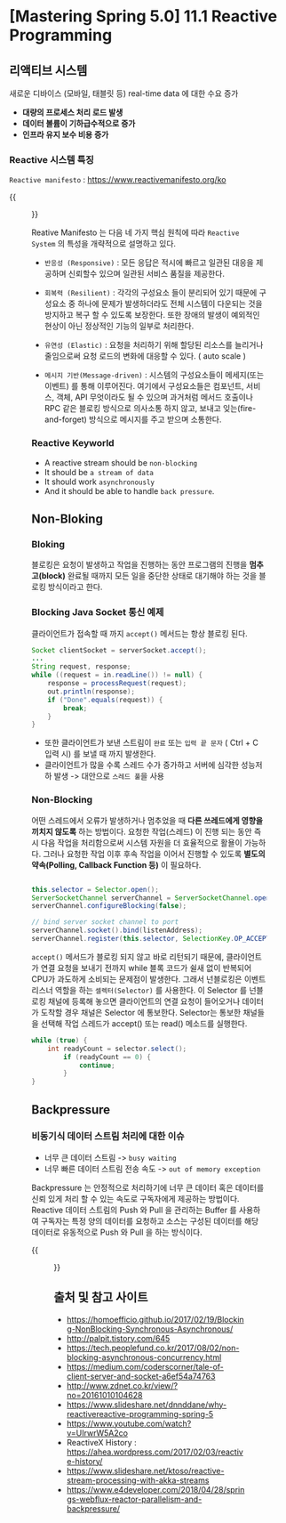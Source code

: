 # [Mastering Spring 5.0] 11.1 Reactive Programming


## 리액티브 시스템

새로운 디바이스 (모바일, 태블릿 등) real-time data 에 대한 수요 증가

- **대량의 프로세스 처리 로드 발생**
- **데이터 볼륨이 기하급수적으로 증가**
- **인프라 유지 보수 비용 증가**

### Reactive 시스템 특징

`Reactive manifesto` : https://www.reactivemanifesto.org/ko

{{<figure src="/posts/images/spring/reactive-traits-ko.svg">}}


Reative Manifesto 는 다음 네 가지 핵심 원칙에 따라 `Reactive System` 의 특성을 개략적으로 설명하고 있다.

+ `반응성 (Responsive)` : 모든 응답은 적시에 빠르고 일관된 대응을 제공하며 신뢰할수 있으며 일관된 서비스 품질을 제공한다.
    
+ `회복력 (Resilient)` : 각각의 구성요소 들이 분리되어 있기 때문에 구성요소 중 하나에 문제가 발생하더라도 전체 시스템이 다운되는 것을 방지하고 복구 할 수 있도록 보장한다. 또한 장애의 발생이 예외적인 현상이 아닌 정상적인 기능의 일부로 처리한다.

+ `유연성 (Elastic)` : 요청을 처리하기 위해 할당된 리소스를 늘리거나 줄임으로써 요청 로드의 변화에 대응할 수 있다. ( auto scale )

+ `메시지 기반(Message-driven)` : 시스템의 구성요소들이 메세지(또는 이벤트) 를 통해 이루어진다. 여기에서 구성요소들은 컴포넌트, 서비스, 객체, API 무엇이라도 될 수 있으며 과거처럼 메서드 호출이나 RPC 같은 블로킹 방식으로 의사소통 하지 않고, 보내고 잊는(fire-and-forget) 방식으로 메시지를 주고 받으며 소통한다. 

### Reactive Keyworld

+ A reactive stream should be `non-blocking`
+ It should be `a stream of data`
+ It should work `asynchronously`
+ And it should be able to handle `back pressure`.

## Non-Bloking

### Bloking
블로킹은 요청이 발생하고 작업을 진행하는 동안 프로그램의 진행을 **멈추고(block)** 완료될 때까지 모든 일을 중단한 상태로 대기해야 하는 것을 블로킹 방식이라고 한다.

### Blocking Java Socket 통신 예제
클라이언트가 접속할 때 까지 `accept()` 메서드는 항상 블로킹 된다.

```java
Socket clientSocket = serverSocket.accept();
...
String request, response;
while ((request = in.readLine()) != null) {
    response = processRequest(request);
    out.println(response);
    if ("Done".equals(request)) {
        break;
    }
}
```
+ 또한 클라이언트가 보낸 스트림이 `완료` 또는 `입력 끝 문자` ( Ctrl + C 입력 시) 를 보낼 때 까지 발생한다.
+ 클라이언트가 많을 수록 스레드 수가 증가하고 서버에 심각한 성능저하 발생 -> 대안으로 `스레드 풀`을 사용

### Non-Blocking

어떤 스레드에서 오류가 발생하거나 멈추었을 때 **다른 쓰레드에게 영향을 끼치지 않도록** 하는 방법이다. 요청한 작업(스레드) 이 진행 되는 동안 즉시 다음 작업을 처리함으로써 시스템 자원을 더 효율적으로 활욜이 가능하다. 그러나 요청한 작업 이후 후속 작업을 이어서 진행할 수 있도록 **별도의 약속(Polling, Callback Function 등)** 이 필요하다. 

```java

this.selector = Selector.open();
ServerSocketChannel serverChannel = ServerSocketChannel.open();
serverChannel.configureBlocking(false);

// bind server socket channel to port
serverChannel.socket().bind(listenAddress);
serverChannel.register(this.selector, SelectionKey.OP_ACCEPT);    
```

`accept()` 메서드가 블로킹 되지 않고 바로 리턴되기 때문에, 클라이언트가 연결 요청을 보내기 전까지 while 블록 코드가 쉴새 없이 반복되어 CPU가 과도하게 소비되는 문제점이 발생한다. 그래서 넌블로킹은 이벤트 리스너 역할을 하는 `셀렉터(Selector)` 를 사용한다. 이 Selector 를 넌블로킹 채널에 등록해 놓으면 클라이언트의 연결 요청이 들어오거나 데이터가 도착할 경우 채널은 Selector 에 통보한다. Selector는 통보한 채널들을 선택해 작업 스레드가 accept() 또는 read() 메소드를 실행한다.


```java
while (true) {
    int readyCount = selector.select();
        if (readyCount == 0) {
            continue;
        }
}
```

## Backpressure

### 비동기식 데이터 스트림 처리에 대한 이슈
+ 너무 큰 데이터 스트림 -> `busy waiting`
+ 너무 빠른 데이터 스트림 전송 속도 -> `out of memory exception`

Backpressure 는 안정적으로 처리하기에 너무 큰 데이터 혹은 데이터를 신뢰 있게 처리 할 수 있는 속도로 구독자에게 제공하는 방법이다. Reactive 데이터 스트림의  Push 와 Pull 을 관리하는 Buffer 를 사용하여 구독자는 특정 양의 데이터를 요청하고 소스는 구성된 데이터를 해당 데이터로 유동적으로 Push 와 Pull 을 하는 방식이다.  

{{<figure src="/posts/images/spring/backpressure-handling.png">}}


## 출처 및 참고 사이트
+ https://homoefficio.github.io/2017/02/19/Blocking-NonBlocking-Synchronous-Asynchronous/
+ http://palpit.tistory.com/645
+ https://tech.peoplefund.co.kr/2017/08/02/non-blocking-asynchronous-concurrency.html
+ https://medium.com/coderscorner/tale-of-client-server-and-socket-a6ef54a74763
+ http://www.zdnet.co.kr/view/?no=20161010104628
+ https://www.slideshare.net/dnnddane/why-reactivereactive-programming-spring-5
+ https://www.youtube.com/watch?v=UIrwrW5A2co
+ ReactiveX History : https://ahea.wordpress.com/2017/02/03/reactive-history/
+ https://www.slideshare.net/ktoso/reactive-stream-processing-with-akka-streams
+ https://www.e4developer.com/2018/04/28/springs-webflux-reactor-parallelism-and-backpressure/







